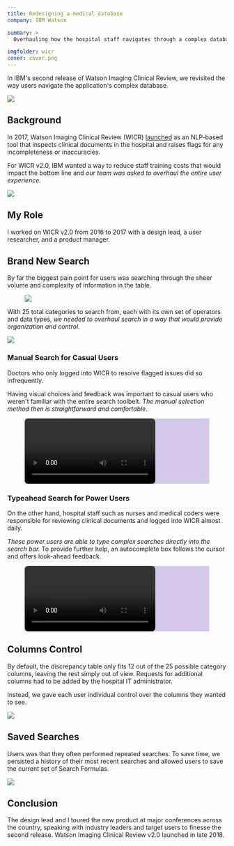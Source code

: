 ```yaml
---
title: Redesigning a medical database
company: IBM Watson

summary: >
  Overhauling how the hospital staff navigates through a complex database.

imgfolder: wicr
cover: cover.png
---
```


In IBM's second release of Watson Imaging Clinical Review, we revisited the way users navigate the application's complex database.

<picture>
  <source srcset="/assets/img/{{ page.imgfolder }}/cover.webp" type="image/webp">
  <source srcset="/assets/img/{{ page.imgfolder }}/cover.png" type="image/png">
  <img src="/assets/img/{{ page.imgfolder }}/cover.png" />
</picture>

## Background

In 2017, Watson Imaging Clinical Review (WICR) <a href="https://www.ibm.com/blogs/watson-health/introducing-ibm-watson-imaging-clinical-review/">launched</a> as an NLP-based tool that inspects clinical documents in the hospital and raises flags for any incompleteness or inaccuracies.

For WICR v2.0, IBM wanted a way to reduce staff training costs that would impact the bottom line and *our team was asked to overhaul the entire user experience.*


<picture>
  <source srcset="/assets/img/{{ page.imgfolder }}/old.webp" type="image/webp">
  <source srcset="/assets/img/{{ page.imgfolder }}/old.png" type="image/png">
  <img src="/assets/img/{{ page.imgfolder }}/old.png" />
</picture>

## My Role

I worked on WICR v2.0 from 2016 to 2017 with a design lead, a user researcher, and a product manager.

## Brand New Search

By far the biggest pain point for users was searching through the sheer volume and complexity of information in the table.

<figure>
  <img src="/assets/img/{{ page.imgfolder }}/datatypes.svg" />
</figure>

With 25 total categories to search from, each with its own set of operators and data types, *we needed to overhaul search in a way that would provide organization and control.*

<picture>
  <source srcset="/assets/img/{{ page.imgfolder }}/protos.webp" type="image/webp">
  <source srcset="/assets/img/{{ page.imgfolder }}/protos.png" type="image/png">
  <img src="/assets/img/{{ page.imgfolder }}/protos.png" />
</picture>

### Manual Search for Casual Users

Doctors who only logged into WICR to resolve flagged issues did so infrequently.

Having visual choices and feedback was important to casual users who weren't familiar with the entire search toolbelt. *The manual selection method then is straightforward and comfortable.*

<figure class="figure-video" style="background-color: #D4C9EA;">
  <video controls loop autoplay style="border-radius: 8px;" src="/assets/img/{{ page.imgfolder }}/manualsearch.mp4"></video>
  <!-- <figcaption>Made in Framer</figcaption> -->
</figure>

### Typeahead Search for Power Users

On the other hand, hospital staff such as nurses and medical coders were responsible for reviewing clinical documents and logged into WICR almost daily.

*These power users are able to type complex searches directly into the search bar.* To provide further help, an autocomplete box follows the cursor and offers look-ahead feedback.

<figure class="figure-video" style="background-color: #D4C9EA;">
  <video controls loop autoplay style="border-radius: 8px;" src="/assets/img/{{ page.imgfolder }}/typesearch.mp4"></video>
</figure>

## Columns Control

By default, the discrepancy table only fits 12 out of the 25 possible category columns, leaving the rest simply out of view. Requests for additional columns had to be added by the hospital IT administrator.

Instead, we gave each user individual control over the columns they wanted to see.

<picture>
  <source srcset="/assets/img/{{ page.imgfolder }}/columncontrol.webp" type="image/webp">
  <source srcset="/assets/img/{{ page.imgfolder }}/columncontrol.png" type="image/png">
  <img src="/assets/img/{{ page.imgfolder }}/columncontrol.png">
</picture>

## Saved Searches

Users was that they often performed repeated searches. To save time, we persisted a history of their most recent searches and allowed users to save the current set of Search Formulas.

<picture>
  <source srcset="/assets/img/{{ page.imgfolder }}/savesearch.webp" type="image/webp">
  <source srcset="/assets/img/{{ page.imgfolder }}/savesearch.png" type="image/png">
  <img src="/assets/img/{{ page.imgfolder }}/savesearch.png">
</picture>

## Conclusion

The design lead and I toured the new product at major conferences across the country, speaking with industry leaders and target users to finesse the second release. Watson Imaging Clinical Review v2.0 launched in late 2018.
